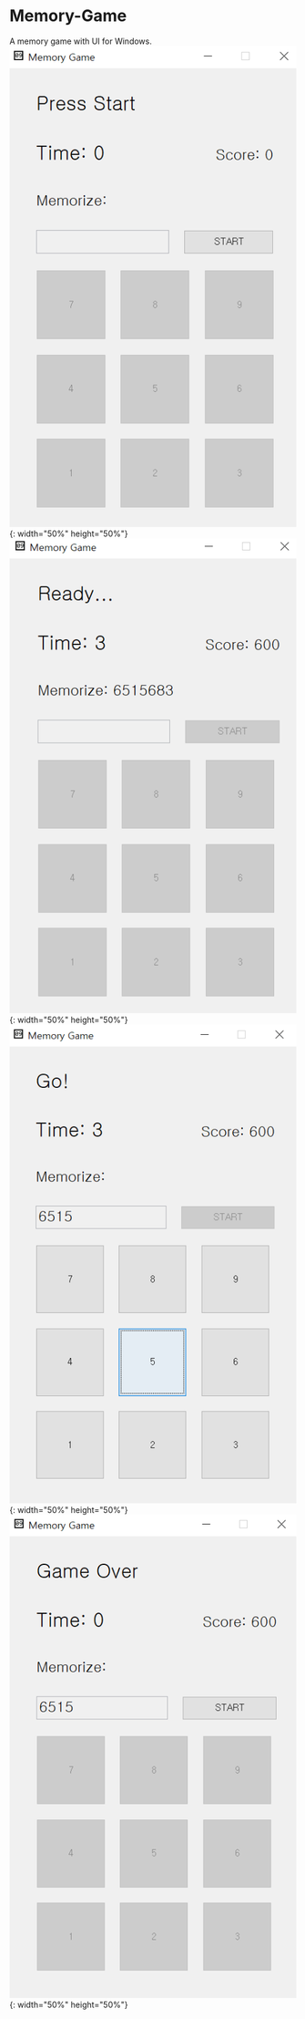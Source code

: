 # Memory-Game
A memory game with UI for Windows.
![screenshot1](./screenshots/1.PNG){: width="50%" height="50%"} ![screenshot2](./screenshots/2.PNG){: width="50%" height="50%"} ![screenshot3](./screenshots/3.PNG){: width="50%" height="50%"} ![screenshot4](./screenshots/4.PNG){: width="50%" height="50%"}
